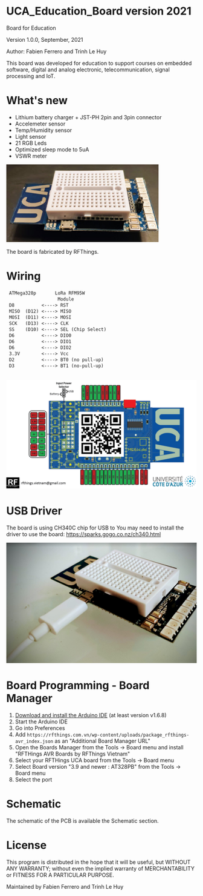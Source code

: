 # UCA_Education_Board version 2021
Board for Education

Version 1.0.0, September, 2021

Author: Fabien Ferrero and Trinh Le Huy

This board was developed for education to support courses on embedded software, digital and analog electronic, telecommunication, signal processing and IoT.

# What's new
- Lithium battery charger + JST-PH 2pin and 3pin connector
- Accelemeter sensor
- Temp/Humidity sensor
- Light sensor
- 21 RGB Leds
- Optimized sleep mode to 5uA
- VSWR meter

<img src="https://github.com/FabienFerrero/UCA_Education_Board/blob/master/Doc/Pictures/board.png">

The board is fabricated by RFThings.

# Wiring

```
 ATMega328p       LoRa RFM95W 
                   Module
 D8          <----> RST
 MISO  (D12) <----> MISO
 MOSI  (D11) <----> MOSI
 SCK   (D13) <----> CLK
 SS    (D10) <----> SEL (Chip Select)
 D6          <----> DIO0
 D6          <----> DIO1
 D6          <----> DIO2
 3.3V        <----> Vcc
 D2          <----> BT0 (no pull-up)
 D3          <----> BT1 (no-pull-up)


 ```
 
 <img src="https://github.com/FabienFerrero/UCA_Education_Board/blob/master/Doc/Pictures/pinout_UCA.png">
 
 
# USB Driver
The board is using CH340C chip for USB to 
You may need to install the driver to use the board:
https://sparks.gogo.co.nz/ch340.html

<img src="https://github.com/FabienFerrero/UCA_Education_Board/blob/master/Doc/Pictures/usb.png">

# Board Programming - Board Manager

 1. [Download and install the Arduino IDE](https://www.arduino.cc/en/Main/Software) (at least version v1.6.8)
 2. Start the Arduino IDE
 3. Go into Preferences
 4. Add ```https://rfthings.com.vn/wp-content/uploads/package_rfthings-avr_index.json``` as an "Additional Board Manager URL"
 5. Open the Boards Manager from the Tools -> Board menu and install "RFTHings AVR Boards by RFThings Vietnam"
 6. Select your RFTHings UCA board from the Tools -> Board menu
 7. Select Board version "3.9 and newer : AT328PB" from the Tools -> Board menu
 8. Select the port

# Schematic

The schematic of the PCB is available the Schematic section.


# License


This program is distributed in the hope that it will be useful, but WITHOUT ANY WARRANTY; without even the implied warranty of MERCHANTABILITY or FITNESS FOR A PARTICULAR PURPOSE.

Maintained by Fabien Ferrero and Trinh Le Huy
